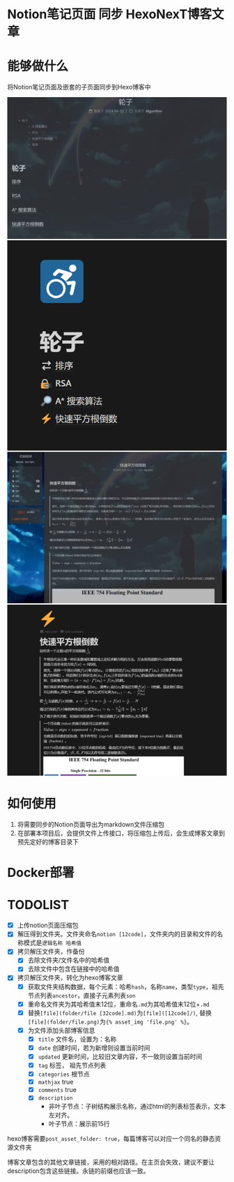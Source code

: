 # Notion笔记页面 同步 HexoNexT博客文章

# 能够做什么

将Notion笔记页面及嵌套的子页面同步到Hexo博客中

![next](image/image.png)  ![notion](image/image-1.png)  
![next](image/image-3.png) ![notion](image/image-2.png)  

# 如何使用
1. 将需要同步的Notion页面导出为markdown文件压缩包
2. 在部署本项目后，会提供文件上传接口，将压缩包上传后，会生成博客文章到预先定好的博客目录下

# Docker部署


# TODOLIST
- [x] 上传notion页面压缩包
- [x] 解压得到文件夹。文件夹命名`notion [12code]`，文件夹内的目录和文件的名称模式是`逻辑名称 哈希值`
- [x] 拷贝解压文件夹，作备份
    - [x] 去除文件夹/文件名中的哈希值
    - [x] 去除文件中包含在链接中的哈希值
- [x] 拷贝解压文件夹，转化为hexo博客文章 
    - [x] 获取文件夹结构数据，每个元素：哈希`hash`，名称`name`，类型`type`，祖先节点列表`ancestor`，直接子元素列表`son`
    - [x] 重命名文件夹为其哈希值末12位，重命名`.md`为其哈希值末12位+`.md`
    - [x] 替换`[file](folder/file [32code].md)`为`[file]([12code]/)`, 替换`[file](folder/file.png)`为`{% asset_img 'file.png' %}`。
    - [x] 为文件添加头部博客信息
        - [x] `title` 文件名，设置为：名称
        - [x] `date` 创建时间，若为新增则设置当前时间
        - [x] `updated` 更新时间，比较旧文章内容，不一致则设置当前时间
        - [x] `tag` 标签， 祖先节点列表
        - [x] `categories` 根节点
        - [x] `mathjax` true
        - [x] `comments` true
        - [x] `description` 
            - 非叶子节点：子树结构展示名称，通过html的列表标签表示，文本左对齐。
            - 叶子节点：展示前15行
        

hexo博客需要`post_asset_folder: true`，每篇博客可以对应一个同名的静态资源文件夹

博客文章包含的其他文章链接，采用的相对路径。在主页会失效，建议不要让description包含这些链接。永链的前缀也应该一致。